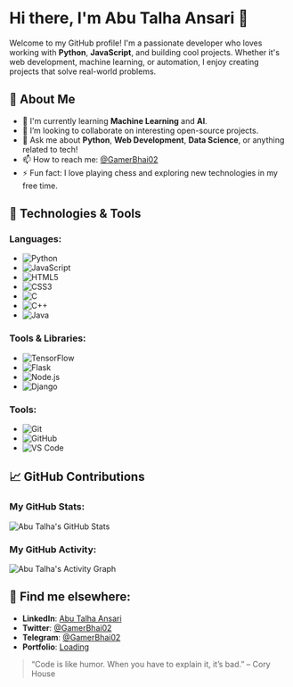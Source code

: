 # Hi there, I'm Abu Talha Ansari 👋

Welcome to my GitHub profile! I'm a passionate developer who loves working with **Python**, **JavaScript**, and building cool projects. Whether it's web development, machine learning, or automation, I enjoy creating projects that solve real-world problems.

## 🚀 About Me
- 🌱 I'm currently learning **Machine Learning** and **AI**.
- 👯 I’m looking to collaborate on interesting open-source projects.
- 💬 Ask me about **Python**, **Web Development**, **Data Science**, or anything related to tech!
- 📫 How to reach me: [@GamerBhai02](https://telegram.dog/GamerBhai02)
- ⚡ Fun fact: I love playing chess and exploring new technologies in my free time.

## 🔧 Technologies & Tools

### Languages:
- ![Python](https://img.shields.io/badge/-Python-3776AB?style=flat&logo=python&logoColor=ffffff)
- ![JavaScript](https://img.shields.io/badge/-JavaScript-323330?style=flat&logo=javascript&logoColor=ffffff)
- ![HTML5](https://img.shields.io/badge/-HTML5-E34F26?style=flat&logo=html5&logoColor=ffffff)
- ![CSS3](https://img.shields.io/badge/-CSS3-1572B6?style=flat&logo=css3&logoColor=ffffff)
- ![C](https://img.shields.io/badge/-C-A8B9CC?style=flat&logo=c&logoColor=ffffff)
- ![C++](https://img.shields.io/badge/-C++-00599C?style=flat&logo=c%2B%2B&logoColor=ffffff)
- ![Java](https://img.shields.io/badge/-Java-007396?style=flat&logo=java&logoColor=ffffff)

### Tools & Libraries:
- ![TensorFlow](https://img.shields.io/badge/-TensorFlow-FF6F00?style=flat&logo=tensorflow&logoColor=ffffff)
- ![Flask](https://img.shields.io/badge/-Flask-000000?style=flat&logo=flask&logoColor=ffffff)
- ![Node.js](https://img.shields.io/badge/-Node.js-339933?style=flat&logo=node.js&logoColor=ffffff)
- ![Django](https://img.shields.io/badge/-Django-092E20?style=flat&logo=django&logoColor=ffffff)

### Tools:
- ![Git](https://img.shields.io/badge/-Git-F05032?style=flat&logo=git&logoColor=ffffff)
- ![GitHub](https://img.shields.io/badge/-GitHub-181717?style=flat&logo=github&logoColor=ffffff)
- ![VS Code](https://img.shields.io/badge/-VS%20Code-0078D4?style=flat&logo=visual-studio-code&logoColor=ffffff)

## 📈 GitHub Contributions

### My GitHub Stats:
![Abu Talha's GitHub Stats](https://github-readme-stats.vercel.app/api?username=GamerBhai02&show_icons=true&theme=radical)

### My GitHub Activity:
![Abu Talha's Activity Graph](https://github-readme-activity-graph.cyclic.app/graph?username=GamerBhai02&bg_color=2b2b2b&color=ffffff&line=ff6f00&point=ffffff&area=true&hide_border=true)

## 🔗 Find me elsewhere:
- **LinkedIn**: [Abu Talha Ansari](https://www.linkedin.com/in/gamerbhai02)
- **Twitter**: [@GamerBhai02](https://twitter.com/gamerbhai02)
- **Telegram**: [@GamerBhai02](https://telegram.dog/GamerBhai02)
- **Portfolio**: [Loading]()

<!--
## 📚 Projects

Here are some of the awesome projects I’ve worked on:

- **[Project Name 1](https://github.com/yourusername/project1)**: Short description of the project.
- **[Project Name 2](https://github.com/yourusername/project2)**: Short description of the project.
- **[Project Name 3](https://github.com/yourusername/project3)**: Short description of the project.

## 📢 Contributions

I love contributing to open-source projects! Here are some of the repositories I’ve contributed to:

- **[Open-Source Project 1](https://github.com/opensourceproject1)**: Short description of your contributions.
- **[Open-Source Project 2](https://github.com/opensourceproject2)**: Short description of your contributions.

---
-->
> “Code is like humor. When you have to explain it, it’s bad.” – Cory House
